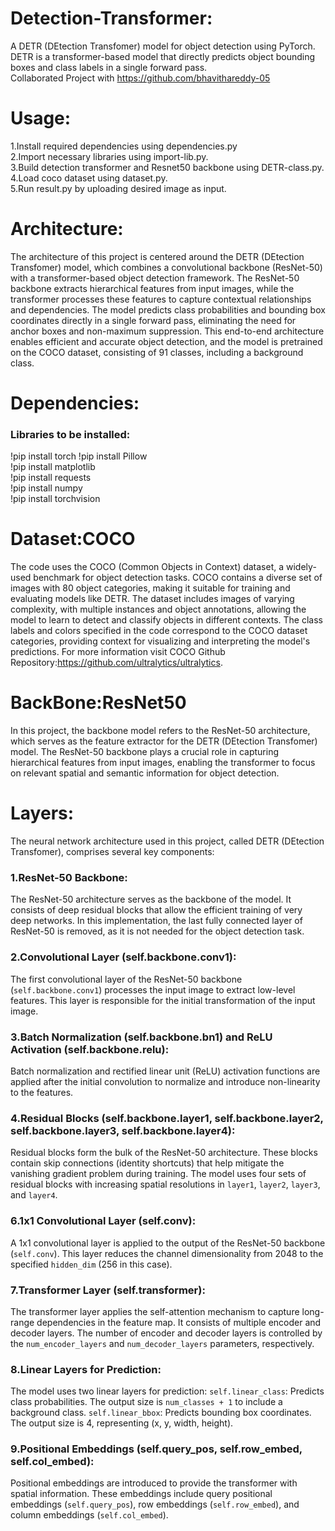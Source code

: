 # Detection-Transformer:
A DETR (DEtection Transfomer) model for object detection using PyTorch. DETR is a transformer-based model that directly predicts object bounding boxes and class labels in a single forward pass.  
Collaborated Project with https://github.com/bhavithareddy-05
# Usage:
1.Install required dependencies using dependencies.py  
2.Import necessary libraries using import-lib.py.  
3.Build detection transformer and Resnet50 backbone using DETR-class.py.  
4.Load coco dataset using dataset.py.  
5.Run result.py by uploading desired image as input.
# Architecture:
The architecture of this project is centered around the DETR (DEtection Transfomer) model, which combines a convolutional backbone (ResNet-50) with a transformer-based object detection framework. The ResNet-50 backbone extracts hierarchical features from input images, while the transformer processes these features to capture contextual relationships and dependencies. The model predicts class probabilities and bounding box coordinates directly in a single forward pass, eliminating the need for anchor boxes and non-maximum suppression. This end-to-end architecture enables efficient and accurate object detection, and the model is pretrained on the COCO dataset, consisting of 91 classes, including a background class.
# Dependencies:  
### Libraries to be installed:
!pip install torch 
!pip install Pillow  
!pip install matplotlib  
!pip install requests  
!pip install numpy  
!pip install torchvision  
# Dataset:COCO
The code uses the COCO (Common Objects in Context) dataset, a widely-used benchmark for object detection tasks. COCO contains a diverse set of images with 80 object categories, making it suitable for training and evaluating models like DETR. The dataset includes images of varying complexity, with multiple instances and object annotations, allowing the model to learn to detect and classify objects in different contexts. The class labels and colors specified in the code correspond to the COCO dataset categories, providing context for visualizing and interpreting the model's predictions.
For more information visit COCO Github Repository:https://github.com/ultralytics/ultralytics.
# BackBone:ResNet50
In this project, the backbone model refers to the ResNet-50 architecture, which serves as the feature extractor for the DETR (DEtection Transfomer) model. The ResNet-50 backbone plays a crucial role in capturing hierarchical features from input images, enabling the transformer to focus on relevant spatial and semantic information for object detection.
# Layers:
The neural network architecture used in this project, called DETR (DEtection Transfomer), comprises several key components:
### 1.ResNet-50 Backbone:
   The ResNet-50 architecture serves as the backbone of the model. It consists of deep residual blocks that allow the efficient training of very deep networks. In this implementation, the last fully connected layer of ResNet-50 is removed, as it is not needed for the object detection task.
### 2.Convolutional Layer (self.backbone.conv1):
   The first convolutional layer of the ResNet-50 backbone (`self.backbone.conv1`) processes the input image to extract low-level features. This layer is responsible for the initial transformation of the input image.
### 3.Batch Normalization (self.backbone.bn1) and ReLU Activation (self.backbone.relu):
   Batch normalization and rectified linear unit (ReLU) activation functions are applied after the initial convolution to normalize and introduce non-linearity to the features.
### 4.Residual Blocks (self.backbone.layer1, self.backbone.layer2, self.backbone.layer3, self.backbone.layer4):
   Residual blocks form the bulk of the ResNet-50 architecture. These blocks contain skip connections (identity shortcuts) that help mitigate the vanishing gradient problem during training. The model uses four sets of residual blocks with increasing spatial resolutions in `layer1`, `layer2`, `layer3`, and `layer4`.
### 6.1x1 Convolutional Layer (self.conv):
   A 1x1 convolutional layer is applied to the output of the ResNet-50 backbone (`self.conv`). This layer reduces the channel dimensionality from 2048 to the specified `hidden_dim` (256 in this case).
### 7.Transformer Layer (self.transformer):
   The transformer layer applies the self-attention mechanism to capture long-range dependencies in the feature map. It consists of multiple encoder and decoder layers. The number of encoder and decoder layers is controlled by the `num_encoder_layers` and `num_decoder_layers` parameters, respectively.
### 8.Linear Layers for Prediction:
   The model uses two linear layers for prediction:
      `self.linear_class`: Predicts class probabilities. The output size is `num_classes + 1` to include a background class.
      `self.linear_bbox`: Predicts bounding box coordinates. The output size is 4, representing (x, y, width, height).
### 9.Positional Embeddings (self.query_pos, self.row_embed, self.col_embed):
   Positional embeddings are introduced to provide the transformer with spatial information. These embeddings include query positional embeddings (`self.query_pos`), row embeddings (`self.row_embed`), and column embeddings (`self.col_embed`).
